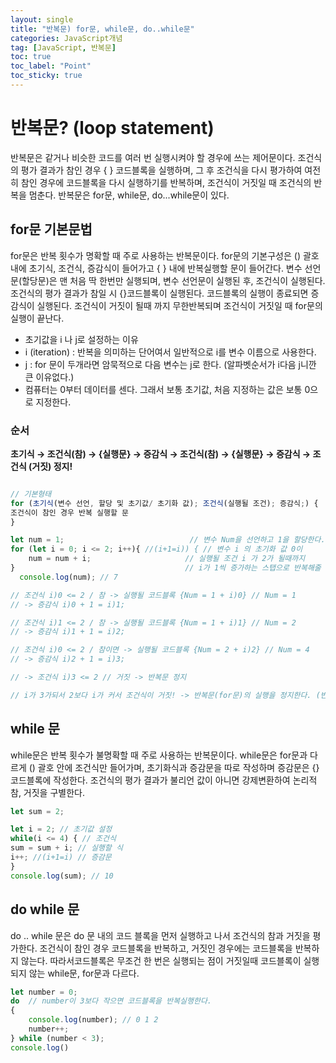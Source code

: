 ```yaml
---
layout: single
title: "반복문) for문, while문, do..while문"
categories: JavaScript개념
tag: [JavaScript, 반복문]
toc: true 
toc_label: "Point"
toc_sticky: true
---
```


# 반복문? (loop statement)

반복문은 같거나 비슷한 코드를 여러 번 실행시켜야 할 경우에 쓰는 제어문이다.
조건식의 평가 결과가 참인 경우 { } 코드블록을 실행하며, 그 후 조건식을 다시 평가하여 여전히 참인 경우에 코드블록을 다시 실행하기를 반복하며, 조건식이 거짓일 때  조건식의 반복을 멈춘다. 반복문은 for문, while문, do...while문이 있다.

## for문 기본문법

 for문은 반복 횟수가 명확할 때 주로 사용하는 반복문이다. 
for문의 기본구성은 () 괄호내에 초기식, 조건식, 증감식이 들어가고 { } 내에 반복실행할 문이 들어간다. 
변수 선언문(할당문)은 맨 처음 딱 한번만 실행되며, 변수 선언문이 실행된 후, 조건식이 실행된다. 조건식의 평가 결과가 참일 시 {}코드블록이 실행된다. 코드블록의 실행이 종료되면 증감식이 실행된다. 조건식이 거짓이 될때 까지 무한반복되며 조건식이 거짓일 때 for문의 실행이 끝난다.

- 초기값을 i 나 j로 설정하는 이유
- i (iteration) : 반복을 의미하는 단어여서 일반적으로 i를 변수 이름으로 사용한다.
- j :  for 문이 두개라면 암묵적으로 다음 변수는 j로 한다. (알파벳순서가 i다음 j니깐 큰 이유없다.)
- 컴퓨터는 0부터 데이터를 센다. 그래서 보통 초기값, 처음 지정하는 값은 보통 0으로 지정한다.

 

### 순서

**초기식 → 조건식(참) → {실행문} → 증감식 → 조건식(참) → {실행문} → 증감식 → 조건식 (거짓) 정지!**  

```jsx

// 기본형태
for (초기식(변수 선언, 할당 및 초기값/ 초기화 값); 조건식(실행될 조건); 증감식;) {
조건식이 참인 경우 반복 실행할 문
}

let num = 1;                            // 변수 Num을 선언하고 1을 할당한다.(1로 초기화한다.)
for (let i = 0; i <= 2; i++){ //(i+1=i)) { // 변수 i 의 초기화 값 0이
    num = num + i;                     // 실행될 조건 i 가 2가 될때까지
}                                      // i가 1씩 증가하는 스탭으로 반복해줄 것이다.
  console.log(num); // 7

// 조건식 i)0 <= 2 / 참 -> 실행될 코드블록 {Num = 1 + i)0} // Num = 1
// -> 증감식 i)0 + 1 = i)1; 

// 조건식 i)1 <= 2 / 참 -> 실행될 코드블록 {Num = 1 + i)1} // Num = 2 
// -> 증감식 i)1 + 1 = i)2; 

// 조건식 i)0 <= 2 / 참이면 -> 실행될 코드블록 {Num = 2 + i)2} // Num = 4
// -> 증감식 i)2 + 1 = i)3;  

// -> 조건식 i)3 <= 2 // 거짓 -> 반복문 정지 

// i가 3가되서 2보다 i가 커서 조건식이 거짓! -> 반복문(for문)의 실행을 정지한다. (반복문이 총 3번 반복)
```

## while 문

while문은 반복 횟수가 불명확할 때 주로 사용하는 반복문이다.
while문은 for문과 다르게 () 괄호 안에 조건식만 들어가며, 초기화식과 증감문을 따로 작성하며 증감문은 {} 코드블록에 작성한다. 
조건식의 평가 결과가 불리언 값이 아니면 강제변환하여 논리적 참, 거짓을 구별한다.

```jsx
let sum = 2;

let i = 2; // 초기값 설정
while(i <= 4) { // 조건식
sum = sum + i; // 실행할 식
i++; //(i+1=i) // 증감문 
}
console.log(sum); // 10
```

## do while 문

do .. while 문은 do 문 내의 코드 블록을 먼저 실행하고 나서 조건식의 참과 거짓을 평가한다.  조건식이 참인 경우 코드블록을 반복하고, 거짓인 경우에는 코드블록을 반복하지 않는다. 
따라서코드블록은 무조건 한 번은 실행되는 점이 거짓일때 코드블록이 실행되지 않는 while문, for문과 다르다.

```jsx
let number = 0;
do  // number이 3보다 작으면 코드블록을 반복실행한다.
{
	console.log(number); // 0 1 2
	number++;
} while (number < 3); 
console.log()
```
